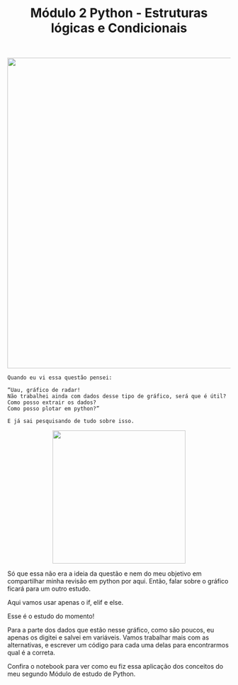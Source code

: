 <h1 align="center"> Módulo 2 Python - Estruturas lógicas e Condicionais </h1> <br> 
<p align="center"
       <div align="center">
<img src="https://user-images.githubusercontent.com/113952506/205459334-406fe01c-2b1f-4961-a8bc-eb8f3f003ee9.jpg" width="700px" />
</div>
    </p>
    
    Quando eu vi essa questão pensei: 
    
    “Uau, gráfico de radar! 
    Não trabalhei ainda com dados desse tipo de gráfico, será que é útil? 
    Como posso extrair os dados? 
    Como posso plotar em python?” 
    
    E já sai pesquisando de tudo sobre isso.

 <div align="center">
<img src="https://user-images.githubusercontent.com/113952506/205459383-5af505e2-6471-4bd6-8ff6-7e5951f93b28.png" width="300px" />
</div>
    </p>



Só que essa não era a ideia da questão e nem do meu objetivo em compartilhar minha revisão em python por aqui. Então, falar sobre o gráfico ficará para um outro estudo.


Aqui vamos usar apenas o if, elif e else. 

Esse é o estudo do momento!

Para a parte dos dados que estão nesse gráfico, como são poucos, eu apenas os digitei e salvei em variáveis.
Vamos trabalhar mais com as alternativas, e escrever um código para cada uma delas para encontrarmos qual é a correta.

Confira o notebook para ver como eu fiz essa aplicação dos conceitos do meu segundo Módulo de estudo de Python.
